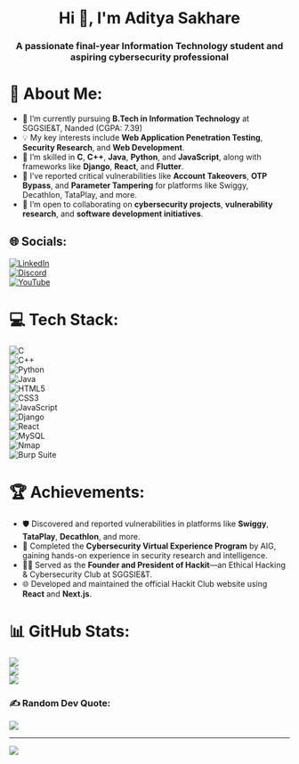 <h1 align="center">Hi 👋, I'm Aditya Sakhare</h1>
<h3 align="center">A passionate final-year Information Technology student and aspiring cybersecurity professional</h3>

# 💫 About Me:
- 🔭 I’m currently pursuing **B.Tech in Information Technology** at SGGSIE&T, Nanded (CGPA: 7.39)  
- 💡 My key interests include **Web Application Penetration Testing**, **Security Research**, and **Web Development**.  
- 🌱 I’m skilled in **C**, **C++**, **Java**, **Python**, and **JavaScript**, along with frameworks like **Django**, **React**, and **Flutter**.  
- 💼 I’ve reported critical vulnerabilities like **Account Takeovers**, **OTP Bypass**, and **Parameter Tampering** for platforms like Swiggy, Decathlon, TataPlay, and more.  
- 🤝 I’m open to collaborating on **cybersecurity projects**, **vulnerability research**, and **software development initiatives**.  

## 🌐 Socials:
[![LinkedIn](https://img.shields.io/badge/LinkedIn-%230077B5.svg?logo=linkedin&logoColor=white)](https://www.linkedin.com/in/aditya-sakhare)  
[![Discord](https://img.shields.io/badge/Discord-%237289DA.svg?logo=discord&logoColor=white)](https://discord.com)  
[![YouTube](https://img.shields.io/badge/YouTube-%23FF0000.svg?logo=YouTube&logoColor=white)](https://youtube.com)

# 💻 Tech Stack:
![C](https://img.shields.io/badge/c-%2300599C.svg?style=for-the-badge&logo=c&logoColor=white)  
![C++](https://img.shields.io/badge/c++-%2300599C.svg?style=for-the-badge&logo=c%2B%2B&logoColor=white)  
![Python](https://img.shields.io/badge/python-3670A0?style=for-the-badge&logo=python&logoColor=ffdd54)  
![Java](https://img.shields.io/badge/java-%23ED8B00.svg?style=for-the-badge&logo=openjdk&logoColor=white)  
![HTML5](https://img.shields.io/badge/html5-%23E34F26.svg?style=for-the-badge&logo=html5&logoColor=white)  
![CSS3](https://img.shields.io/badge/css3-%231572B6.svg?style=for-the-badge&logo=css3&logoColor=white)  
![JavaScript](https://img.shields.io/badge/javascript-%23323330.svg?style=for-the-badge&logo=javascript&logoColor=%23F7DF1E)  
![Django](https://img.shields.io/badge/django-%23092E20.svg?style=for-the-badge&logo=django&logoColor=white)  
![React](https://img.shields.io/badge/react-%2320232a.svg?style=for-the-badge&logo=react&logoColor=%2361DAFB)  
![MySQL](https://img.shields.io/badge/mysql-4479A1.svg?style=for-the-badge&logo=mysql&logoColor=white)  
![Nmap](https://img.shields.io/badge/Nmap-%232092E6.svg?style=for-the-badge&logo=nmap&logoColor=white)  
![Burp Suite](https://img.shields.io/badge/BurpSuite-%23FF6C37.svg?style=for-the-badge&logo=burpsuite&logoColor=white)

# 🏆 Achievements:
- 🛡️ Discovered and reported vulnerabilities in platforms like **Swiggy**, **TataPlay**, **Decathlon**, and more.  
- 📜 Completed the **Cybersecurity Virtual Experience Program** by AIG, gaining hands-on experience in security research and intelligence.  
- 👨‍💼 Served as the **Founder and President of Hackit**—an Ethical Hacking & Cybersecurity Club at SGGSIE&T.  
- 🌐 Developed and maintained the official Hackit Club website using **React** and **Next.js**.  

# 📊 GitHub Stats:
![](https://github-readme-stats.vercel.app/api?username=Aditya-Sakhare&theme=vue-dark&hide_border=false&include_all_commits=true&count_private=true)  
![](https://github-readme-streak-stats.herokuapp.com/?user=Aditya-Sakhare&theme=vue-dark&hide_border=false)  
![](https://github-readme-stats.vercel.app/api/top-langs/?username=Aditya-Sakhare&theme=vue-dark&hide_border=false&layout=compact)

### ✍️ Random Dev Quote:
![](https://quotes-github-readme.vercel.app/api?type=vetical&theme=tokyonight)

---

[![](https://visitcount.itsvg.in/api?id=Aditya-Sakhare&icon=0&color=0)](https://visitcount.itsvg.in)

